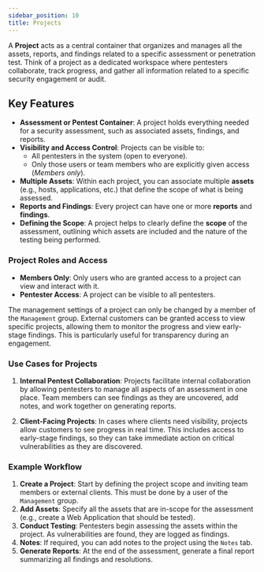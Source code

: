 ```yaml
---
sidebar_position: 10
title: Projects
---
```


A **Project** acts as a central container that organizes and manages all the assets, reports, and findings related to a specific assessment or penetration test.
Think of a project as a dedicated workspace where pentesters collaborate, track progress, and gather all information related to a specific security engagement or audit.

## Key Features

- **Assessment or Pentest Container**: A project holds everything needed for a security assessment, such as associated assets, findings, and reports.
- **Visibility and Access Control**: Projects can be visible to:
  - All pentesters in the system (open to everyone).
  - Only those users or team members who are explicitly given access (*Members only*).
- **Multiple Assets**: Within each project, you can associate multiple **assets** (e.g., hosts, applications, etc.) that define the scope of what is being assessed.
- **Reports and Findings**: Every project can have one or more **reports** and **findings**.
- **Defining the Scope**: A project helps to clearly define the **scope** of the assessment, outlining which assets are included and the nature of the testing being performed.

### Project Roles and Access

- **Members Only**: Only users who are granted access to a project can view and interact with it.
- **Pentester Access**: A project can be visible to all pentesters.

The management settings of a project can only be changed by a member of the `Management` group.
External customers can be granted access to view specific projects, allowing them to monitor the progress and view early-stage findings.
This is particularly useful for transparency during an engagement.

### Use Cases for Projects

1. **Internal Pentest Collaboration**: Projects facilitate internal collaboration by allowing pentesters to manage all aspects of an assessment in one place. Team members can see findings as they are uncovered, add notes, and work together on generating reports.
  
2. **Client-Facing Projects**: In cases where clients need visibility, projects allow customers to see progress in real time. This includes access to early-stage findings, so they can take immediate action on critical vulnerabilities as they are discovered.


### Example Workflow
1. **Create a Project**: Start by defining the project scope and inviting team members or external clients. This must be done by a user of the `Management` group.
2. **Add Assets**: Specify all the assets that are in-scope for the assessment (e.g., create a Web Application that should be tested).
3. **Conduct Testing**: Pentesters begin assessing the assets within the project. As vulnerabilities are found, they are logged as findings.
4. **Notes**: If required, you can add notes to the project using the `Notes` tab.
5. **Generate Reports**: At the end of the assessment, generate a final report summarizing all findings and resolutions.
